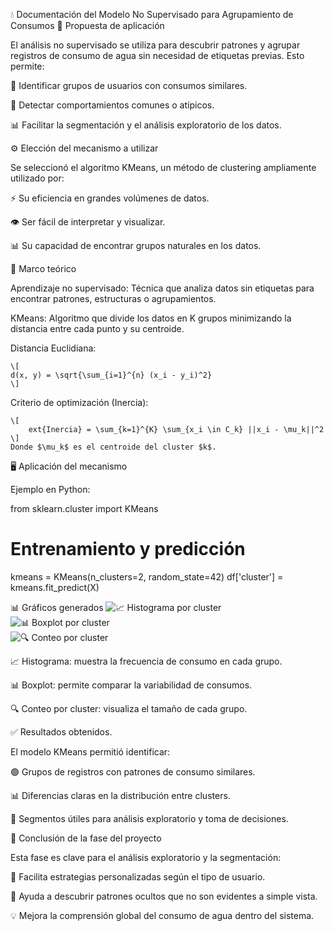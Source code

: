 💧 Documentación del Modelo No Supervisado para Agrupamiento de Consumos
📌 Propuesta de aplicación

El análisis no supervisado se utiliza para descubrir patrones y agrupar registros de consumo de agua sin necesidad de etiquetas previas.
Esto permite:

👥 Identificar grupos de usuarios con consumos similares.

🔎 Detectar comportamientos comunes o atípicos.

📊 Facilitar la segmentación y el análisis exploratorio de los datos.

⚙️ Elección del mecanismo a utilizar

Se seleccionó el algoritmo KMeans, un método de clustering ampliamente utilizado por:

⚡ Su eficiencia en grandes volúmenes de datos.

👁️ Ser fácil de interpretar y visualizar.

📊 Su capacidad de encontrar grupos naturales en los datos.

📖 Marco teórico

Aprendizaje no supervisado:
Técnica que analiza datos sin etiquetas para encontrar patrones, estructuras o agrupamientos.

KMeans:
Algoritmo que divide los datos en K grupos minimizando la distancia entre cada punto y su centroide.

Distancia Euclidiana:
  
	\[
	d(x, y) = \sqrt{\sum_{i=1}^{n} (x_i - y_i)^2}
	\]

Criterio de optimización (Inercia):
  
	\[
		ext{Inercia} = \sum_{k=1}^{K} \sum_{x_i \in C_k} ||x_i - \mu_k||^2
	\]
	Donde $\mu_k$ es el centroide del cluster $k$.

🖥️ Aplicación del mecanismo

Ejemplo en Python:

from sklearn.cluster import KMeans

# Entrenamiento y predicción
kmeans = KMeans(n_clusters=2, random_state=42)
df['cluster'] = kmeans.fit_predict(X)

📊 Gráficos generados
![📈 Histograma por cluster](graficas/histograma_cluster.png)  
![📊 Boxplot por cluster](graficas/boxplot_cluster.png)  
![🔍 Conteo por cluster](graficas/conteo_cluster.png)  


📈 Histograma: muestra la frecuencia de consumo en cada grupo.

📊 Boxplot: permite comparar la variabilidad de consumos.

🔍 Conteo por cluster: visualiza el tamaño de cada grupo.

✅ Resultados obtenidos.

El modelo KMeans permitió identificar:

🟢 Grupos de registros con patrones de consumo similares.

📊 Diferencias claras en la distribución entre clusters.

🔎 Segmentos útiles para análisis exploratorio y toma de decisiones.

🏁 Conclusión de la fase del proyecto

Esta fase es clave para el análisis exploratorio y la segmentación:

🤝 Facilita estrategias personalizadas según el tipo de usuario.

🚨 Ayuda a descubrir patrones ocultos que no son evidentes a simple vista.

💡 Mejora la comprensión global del consumo de agua dentro del sistema.
